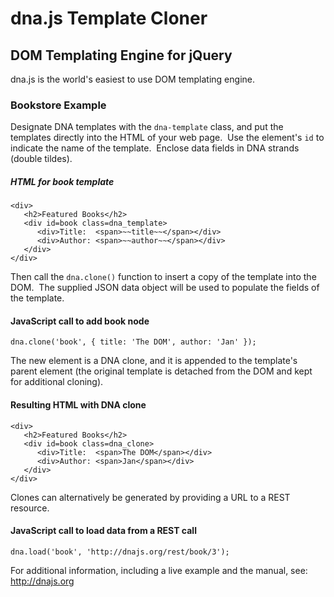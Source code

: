 dna.js Template Cloner
======================
DOM Templating Engine for jQuery
--------------------------------

dna.js is the world's easiest to use DOM templating engine.

### Bookstore Example
Designate DNA templates with the `dna-template` class, and put the templates directly into the HTML of your web page.&nbsp;  Use the element's `id` to indicate the name of the template.&nbsp;  Enclose data fields in DNA strands (double tildes).

##### HTML for book template
    <div>
       <h2>Featured Books</h2>
       <div id=book class=dna_template>
          <div>Title:  <span>~~title~~</span></div>
          <div>Author: <span>~~author~~</span></div>
       </div>
    </div>

Then call the `dna.clone()` function to insert a copy of the template into the DOM.&nbsp;  The supplied JSON data object will be used to populate the fields of the template.

#### JavaScript call to add book node
    dna.clone('book', { title: 'The DOM', author: 'Jan' });

The new element is a DNA clone, and it is appended to the template's parent element (the original template is detached from the DOM and kept for additional cloning).

#### Resulting HTML with DNA clone
    <div>
       <h2>Featured Books</h2>
       <div id=book class=dna_clone>
          <div>Title:  <span>The DOM</span></div>
          <div>Author: <span>Jan</span></div>
       </div>
    </div>

Clones can alternatively be generated by providing a URL to a REST resource.

#### JavaScript call to load data from a REST call
    dna.load('book', 'http://dnajs.org/rest/book/3');

For additional information, including a live example and the manual, see:
http://dnajs.org
